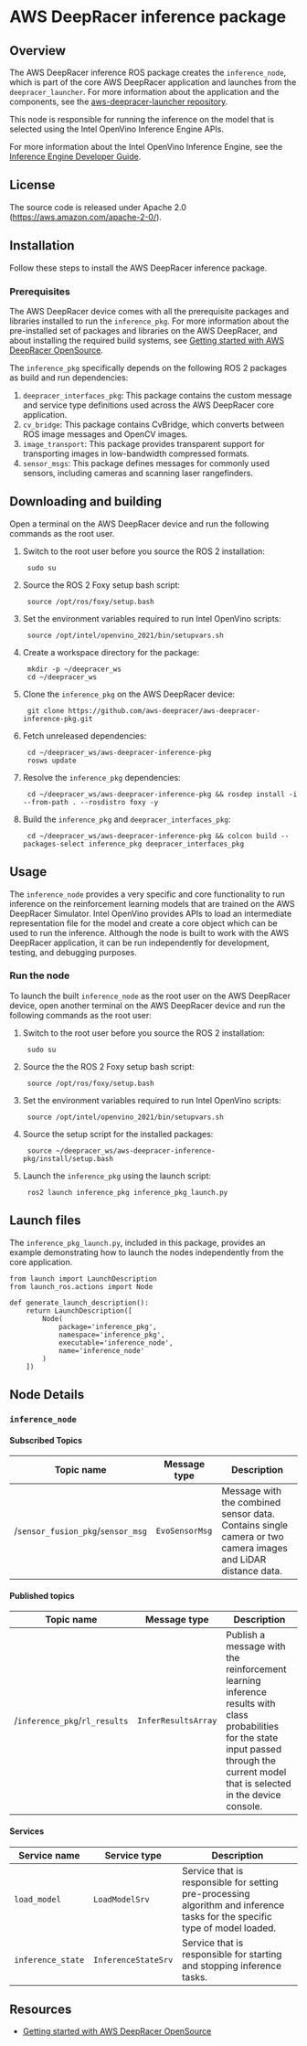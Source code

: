 # AWS DeepRacer inference package

## Overview

The AWS DeepRacer inference ROS package creates the `inference_node`, which is part of the core AWS DeepRacer application and launches from the `deepracer_launcher`. For more information about the application and the components, see the [aws-deepracer-launcher repository](https://github.com/aws-deepracer/aws-deepracer-launcher).

This node is responsible for running the inference on the model that is selected using the Intel OpenVino Inference Engine APIs.

For more information about the Intel OpenVino Inference Engine, see the [Inference Engine Developer Guide](https://docs.openvinotoolkit.org/2021.1/openvino_docs_IE_DG_Deep_Learning_Inference_Engine_DevGuide.html).

## License

The source code is released under Apache 2.0 (https://aws.amazon.com/apache-2-0/).

## Installation
Follow these steps to install the AWS DeepRacer inference package.

### Prerequisites

The AWS DeepRacer device comes with all the prerequisite packages and libraries installed to run the `inference_pkg`. For more information about the pre-installed set of packages and libraries on the AWS DeepRacer, and about installing the required build systems, see [Getting started with AWS DeepRacer OpenSource](https://github.com/aws-deepracer/aws-deepracer-launcher/blob/main/getting-started.md).

The `inference_pkg` specifically depends on the following ROS 2 packages as build and run dependencies:

1. `deepracer_interfaces_pkg`: This package contains the custom message and service type definitions used across the AWS DeepRacer core application.
1. `cv_bridge`: This package contains CvBridge, which converts between ROS image messages and OpenCV images.
1. `image_transport`: This package provides transparent support for transporting images in low-bandwidth compressed formats.
1. `sensor_msgs`: This package defines messages for commonly used sensors, including cameras and scanning laser rangefinders.

## Downloading and building

Open a terminal on the AWS DeepRacer device and run the following commands as the root user.

1. Switch to the root user before you source the ROS 2 installation:

        sudo su

1. Source the ROS 2 Foxy setup bash script:

        source /opt/ros/foxy/setup.bash 

1. Set the environment variables required to run Intel OpenVino scripts:

        source /opt/intel/openvino_2021/bin/setupvars.sh

1. Create a workspace directory for the package:

        mkdir -p ~/deepracer_ws
        cd ~/deepracer_ws

1. Clone the `inference_pkg` on the AWS DeepRacer device:

        git clone https://github.com/aws-deepracer/aws-deepracer-inference-pkg.git

1. Fetch unreleased dependencies:

        cd ~/deepracer_ws/aws-deepracer-inference-pkg
        rosws update

1. Resolve the `inference_pkg` dependencies:

        cd ~/deepracer_ws/aws-deepracer-inference-pkg && rosdep install -i --from-path . --rosdistro foxy -y

1. Build the `inference_pkg` and `deepracer_interfaces_pkg`:

        cd ~/deepracer_ws/aws-deepracer-inference-pkg && colcon build --packages-select inference_pkg deepracer_interfaces_pkg

## Usage

The `inference_node` provides a very specific and core functionality to run inference on the reinforcement learning models that are trained on the AWS DeepRacer Simulator. Intel OpenVino provides APIs to load an intermediate representation file for the model and create a core object which can be used to run the inference. Although the node is built to work with the AWS DeepRacer application, it can be run independently for development, testing, and debugging purposes.

### Run the node

To launch the built `inference_node` as the root user on the AWS DeepRacer device, open another terminal on the AWS DeepRacer device and run the following commands as the root user:

1. Switch to the root user before you source the ROS 2 installation:

        sudo su

1. Source the the ROS 2 Foxy setup bash script:

        source /opt/ros/foxy/setup.bash 

1. Set the environment variables required to run Intel OpenVino scripts:

        source /opt/intel/openvino_2021/bin/setupvars.sh

1. Source the setup script for the installed packages:

        source ~/deepracer_ws/aws-deepracer-inference-pkg/install/setup.bash  

1. Launch the `inference_pkg` using the launch script:

        ros2 launch inference_pkg inference_pkg_launch.py

## Launch files

The `inference_pkg_launch.py`, included in this package, provides an example demonstrating how to launch the nodes independently from the core application.

    from launch import LaunchDescription
    from launch_ros.actions import Node

    def generate_launch_description():
        return LaunchDescription([
            Node(
                package='inference_pkg',
                namespace='inference_pkg',
                executable='inference_node',
                name='inference_node'
            )
        ])

## Node Details

### `inference_node`

#### Subscribed Topics

| Topic name | Message type | Description |
| ---------- | ------------ | ----------- |
|/`sensor_fusion_pkg`/`sensor_msg`|`EvoSensorMsg`|Message with the combined sensor data. Contains single camera or two camera images and LiDAR distance data.|


#### Published topics

| Topic name | Message type | Description |
| ---------- | ------------ | ----------- |
|/`inference_pkg`/`rl_results`|`InferResultsArray`|Publish a message with the reinforcement learning inference results with class probabilities for the state input passed through the current model that is selected in the device console.|


#### Services

| Service name | Service type | Description |
| ---------- | ------------ | ----------- |
|`load_model`|`LoadModelSrv`|Service that is responsible for setting pre-processing algorithm and inference tasks for the specific type of model loaded.|
|`inference_state`|`InferenceStateSrv`|Service that is responsible for starting and stopping inference tasks.|

## Resources

* [Getting started with AWS DeepRacer OpenSource](https://github.com/aws-deepracer/aws-deepracer-launcher/blob/main/getting-started.md)
